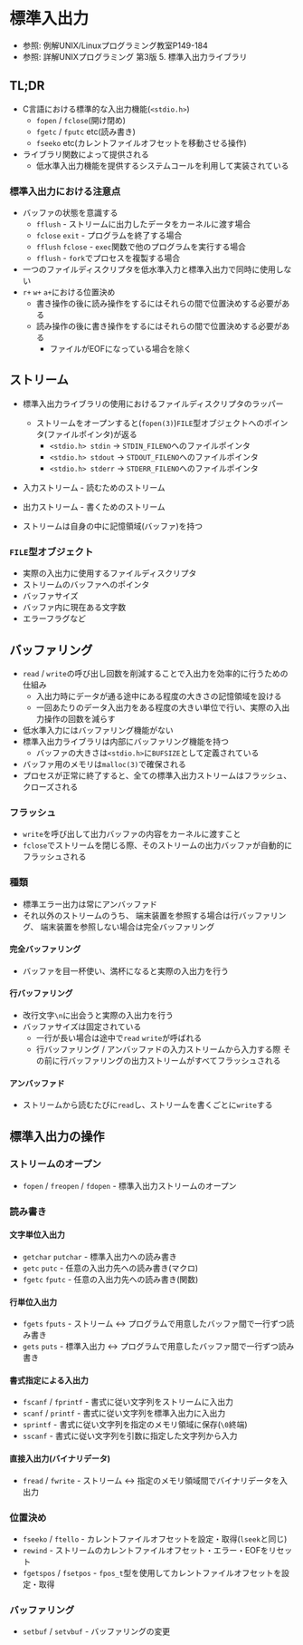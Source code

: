 # 標準入出力
- 参照: 例解UNIX/Linuxプログラミング教室P149-184
- 参照: 詳解UNIXプログラミング 第3版 5. 標準入出力ライブラリ

## TL;DR
- C言語における標準的な入出力機能(`<stdio.h>`)
  - `fopen` / `fclose`(開け閉め)
  - `fgetc` / `fputc` etc(読み書き)
  - `fseeko` etc(カレントファイルオフセットを移動させる操作)
- ライブラリ関数によって提供される
  - 低水準入出力機能を提供するシステムコールを利用して実装されている

### 標準入出力における注意点
- バッファの状態を意識する
  - `fflush`          - ストリームに出力したデータをカーネルに渡す場合
  - `fclose` `exit`   - プログラムを終了する場合
  - `fflush` `fclose` - `exec`関数で他のプログラムを実行する場合
  - `fflush`          - `fork`でプロセスを複製する場合
- 一つのファイルディスクリプタを低水準入力と標準入出力で同時に使用しない
- `r+` `w+` `a+`における位置決め
  - 書き操作の後に読み操作をするにはそれらの間で位置決めする必要がある
  - 読み操作の後に書き操作をするにはそれらの間で位置決めする必要がある
    - ファイルがEOFになっている場合を除く

## ストリーム
- 標準入出力ライブラリの使用におけるファイルディスクリプタのラッパー
  - ストリームをオープンすると(`fopen(3)`)`FILE`型オブジェクトへのポインタ(ファイルポインタ)が返る
    - `<stdio.h> stdin` -> `STDIN_FILENO`へのファイルポインタ
    - `<stdio.h> stdout` -> `STDOUT_FILENO`へのファイルポインタ
    - `<stdio.h> stderr` -> `STDERR_FILENO`へのファイルポインタ

- 入力ストリーム - 読むためのストリーム
- 出力ストリーム - 書くためのストリーム
- ストリームは自身の中に記憶領域(バッファ)を持つ

### `FILE`型オブジェクト
- 実際の入出力に使用するファイルディスクリプタ
- ストリームのバッファへのポインタ
- バッファサイズ
- バッファ内に現在ある文字数
- エラーフラグなど

## バッファリング
- `read` / `write`の呼び出し回数を削減することで入出力を効率的に行うための仕組み
  - 入出力時にデータが通る途中にある程度の大きさの記憶領域を設ける
  - 一回あたりのデータ入出力をある程度の大きい単位で行い、実際の入出力操作の回数を減らす
- 低水準入力にはバッファリング機能がない
- 標準入出力ライブラリは内部にバッファリング機能を持つ
  - バッファの大きさは`<stdio.h>`に`BUFSIZE`として定義されている
- バッファ用のメモリは`malloc(3)`で確保される
- プロセスが正常に終了すると、全ての標準入出力ストリームはフラッシュ、クローズされる

### フラッシュ
- `write`を呼び出して出力バッファの内容をカーネルに渡すこと
- `fclose`でストリームを閉じる際、そのストリームの出力バッファが自動的にフラッシュされる

### 種類
- 標準エラー出力は常にアンバッファド
- それ以外のストリームのうち、
  端末装置を参照する場合は行バッファリング、
  端末装置を参照しない場合は完全バッファリング

#### 完全バッファリング
- バッファを目一杯使い、満杯になると実際の入出力を行う

#### 行バッファリング
- 改行文字`\n`に出会うと実際の入出力を行う
- バッファサイズは固定されている
  - 一行が長い場合は途中で`read` `write`が呼ばれる
  - 行バッファリング / アンバッファドの入力ストリームから入力する際
    その前に行バッファリングの出力ストリームがすべてフラッシュされる

#### アンバッファド
- ストリームから読むたびに`read`し、ストリームを書くごとに`write`する

## 標準入出力の操作
### ストリームのオープン
- `fopen` / `freopen` / `fdopen` - 標準入出力ストリームのオープン

### 読み書き
#### 文字単位入出力
- `getchar` `putchar` - 標準入出力への読み書き
- `getc` `putc`       - 任意の入出力先への読み書き(マクロ)
- `fgetc` `fputc`     - 任意の入出力先への読み書き(関数)

#### 行単位入出力
- `fgets` `fputs`  - ストリーム <-> プログラムで用意したバッファ間で一行ずつ読み書き
- `gets`  `puts`   - 標準入出力 <-> プログラムで用意したバッファ間で一行ずつ読み書き

#### 書式指定による入出力
- `fscanf` / `fprintf` - 書式に従い文字列をストリームに入出力
- `scanf` / `printf`   - 書式に従い文字列を標準入出力に入出力
- `sprintf`            - 書式に従い文字列を指定のメモリ領域に保存(`\0`終端)
- `sscanf`             - 書式に従い文字列を引数に指定した文字列から入力

#### 直接入出力(バイナリデータ)
- `fread` / `fwrite`   - ストリーム <-> 指定のメモリ領域間でバイナリデータを入出力

### 位置決め
- `fseeko` / `ftello`    - カレントファイルオフセットを設定・取得(`lseek`と同じ)
- `rewind`               - ストリームのカレントファイルオフセット・エラー・EOFをリセット
- `fgetspos` / `fsetpos` - `fpos_t`型を使用してカレントファイルオフセットを設定・取得

### バッファリング
- `setbuf` / `setvbuf` - バッファリングの変更
